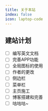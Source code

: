 ```yaml
---
title: 关于本站
index: false
icon: laptop-code
---
```


## 建站计划

- [ ] 编写英文文档
- [ ] 完善APP功能
- [ ] 全局图标的使用
- [ ] 作者的更改
- [ ] 侧边栏
- [ ] 菜单栏
- [ ] 主页施工
- [ ] 博客搭建和完善
- [ ] 咕咕咕~
